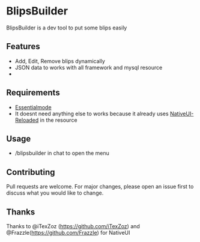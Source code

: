# BlipsBuilder

BlipsBuilder is a dev tool to put some blips easily 


## Features 

  - Add, Edit, Remove blips dynamically
  - JSON data to works with all framework and mysql resource
  - 
## Requirements 
- [Essentialmode](https://essentialmode.com/)
- It doesnt need anything else to works because it already uses [NativeUI-Reloaded](https://github.com/iTexZoz/NativeUILua-Reloaded) in the resource


## Usage

- /blipsbuilder in chat to open the menu

## Contributing
Pull requests are welcome. For major changes, please open an issue first to discuss what you would like to change.

## Thanks
Thanks to @iTexZoz (https://github.com/iTexZoz) and @Frazzle(https://github.com/FrazzIe) for NativeUI

